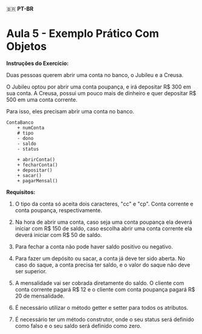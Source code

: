 🇧🇷 **PT-BR**

# Aula 5 - Exemplo Prático Com Objetos

**Instruções do Exercício:**

Duas pessoas querem abrir uma conta no banco, o Jubileu e a Creusa.

O Jubileu optou por abrir uma conta poupança, e irá depositar R$ 300 em sua conta. A Creusa, possui um pouco mais de dinheiro e quer depositar R$ 500 em uma conta corrente.

Para isso, eles precisam abrir uma conta no banco.

```
ContaBanco
    + numConta
    # tipo
    - dono
    - saldo
    - status

    + abrirConta()
    + fecharConta()
    + depositar()
    + sacar()
    + pagarMensal()
```

**Requisitos:**

1. O tipo da conta só aceita dois caracteres, "cc" e "cp". Conta corrente e conta poupança, respectivamente.

2. Na hora de abrir uma conta, caso seja uma conta poupança ela deverá iniciar com R$ 150 de saldo, caso escolha abrir uma conta corrente ela deverá iniciar com R$ 50 de saldo.

3. Para fechar a conta não pode haver saldo positivo ou negativo.

4. Para fazer um depósito ou sacar, a conta já deve ter sido aberta. No caso do saque, a conta precisa ter saldo, e o valor do saque não deve ser superior.

5. A mensalidade vai ser cobrada diretamente do saldo. O cliente com conta corrente pagará R$ 12 e o cliente com conta poupança pagará R$ 20 de mensalidade.

6. É necessário utilizar o método getter e setter para todos os atributos.

7.  É necessário ter um método construtor, onde o seu status será definido como falso e o seu saldo será definido como zero.